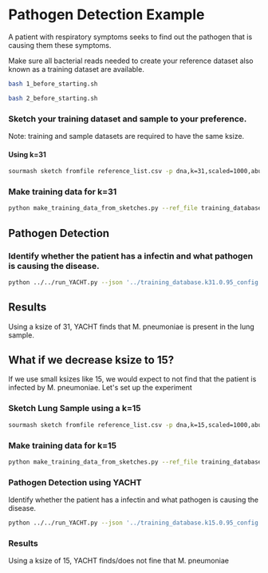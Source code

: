 # Pathogen Detection Example
A patient with respiratory symptoms seeks to find out the pathogen that is causing them these symptoms.

Make sure all bacterial reads needed to create your reference dataset also known as a training dataset are available.
```bash
bash 1_before_starting.sh
```
```bash
bash 2_before_starting.sh
```

### Sketch your training dataset and sample to your preference.
Note: training and sample datasets are required to have the same ksize.

#### Using k=31
```bash
sourmash sketch fromfile reference_list.csv -p dna,k=31,scaled=1000,abund -o training_database.k31.sig.zip
```
### Make training data for k=31
```bash
python make_training_data_from_sketches.py --ref_file training_database.k31.sig.zip --ksize 31 --num_threads 32 --ani_thresh 0.95 --prefix 'training_database.k31.0.95' --outdir ./
```

## Pathogen Detection

### Identify whether the patient has a infectin and what pathogen is causing the disease.
```bash
python ../../run_YACHT.py --json '../training_database.k31.0.95_config.json' --sample_file 'lung_sample.k31.sig.zip' --significance 0.99 --min_coverage 1 0.5 0.1 0.05 0.01 --outdir './'
```

## Results
Using a ksize of 31, YACHT finds that M. pneumoniae is present in the lung sample.

## What if we decrease ksize to 15?
If we use small ksizes like 15, we would expect to not find that the patient is infected by M. pneumoniae. Let's set up the experiment

### Sketch Lung Sample using a k=15
```bash
sourmash sketch fromfile reference_list.csv -p dna,k=15,scaled=1000,abund -o training_database.k15.sig.zip
```
### Make training data for k=15
```bash
python make_training_data_from_sketches.py --ref_file training_database.k15.sig.zip --ksize 15 --num_threads 32 --ani_thresh 0.95 --prefix 'training_database.k15.0.95' --outdir ./
```
### Pathogen Detection using YACHT
Identify whether the patient has a infectin and what pathogen is causing the disease.
```bash
python ../../run_YACHT.py --json '../training_database.k15.0.95_config.json' --sample_file 'lung_sample.k15.sig.zip' --significance 0.99 --min_coverage 1 0.5 0.1 0.05 0.01 --outdir './'
```
### Results
Using a ksize of 15, YACHT finds/does not fine that M. pneumoniae